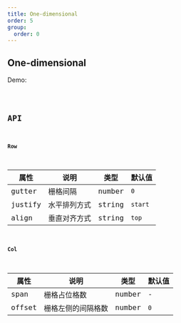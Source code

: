 ```yaml
---
title: One-dimensional
order: 5
group:
  order: 0
---
```


## One-dimensional

Demo:

<code src="./one-dimensional/index.tsx" />

## API

#### Row

| 属性    | 说明         | 类型   | 默认值  |
| ------- | ------------ | ------ | ------- |
| gutter  | 栅格间隔     | number | `0`     |
| justify | 水平排列方式 | string | `start` |
| align   | 垂直对齐方式 | string | `top`   |

#### Col

| 属性   | 说明               | 类型   | 默认值 |
| ------ | ------------------ | ------ | ------ |
| span   | 栅格占位格数       | number | -      |
| offset | 栅格左侧的间隔格数 | number | `0`    |
